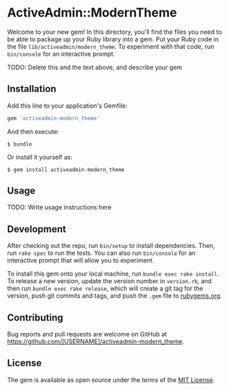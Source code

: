 # ActiveAdmin::ModernTheme

Welcome to your new gem! In this directory, you'll find the files you need to be able to package up your Ruby library into a gem. Put your Ruby code in the file `lib/activeadmin/modern_theme`. To experiment with that code, run `bin/console` for an interactive prompt.

TODO: Delete this and the text above, and describe your gem

## Installation

Add this line to your application's Gemfile:

```ruby
gem 'activeadmin-modern_theme'
```

And then execute:

    $ bundle

Or install it yourself as:

    $ gem install activeadmin-modern_theme

## Usage

TODO: Write usage instructions here

## Development

After checking out the repo, run `bin/setup` to install dependencies. Then, run `rake spec` to run the tests. You can also run `bin/console` for an interactive prompt that will allow you to experiment.

To install this gem onto your local machine, run `bundle exec rake install`. To release a new version, update the version number in `version.rb`, and then run `bundle exec rake release`, which will create a git tag for the version, push git commits and tags, and push the `.gem` file to [rubygems.org](https://rubygems.org).

## Contributing

Bug reports and pull requests are welcome on GitHub at https://github.com/[USERNAME]/activeadmin-modern_theme.

## License

The gem is available as open source under the terms of the [MIT License](https://opensource.org/licenses/MIT).
